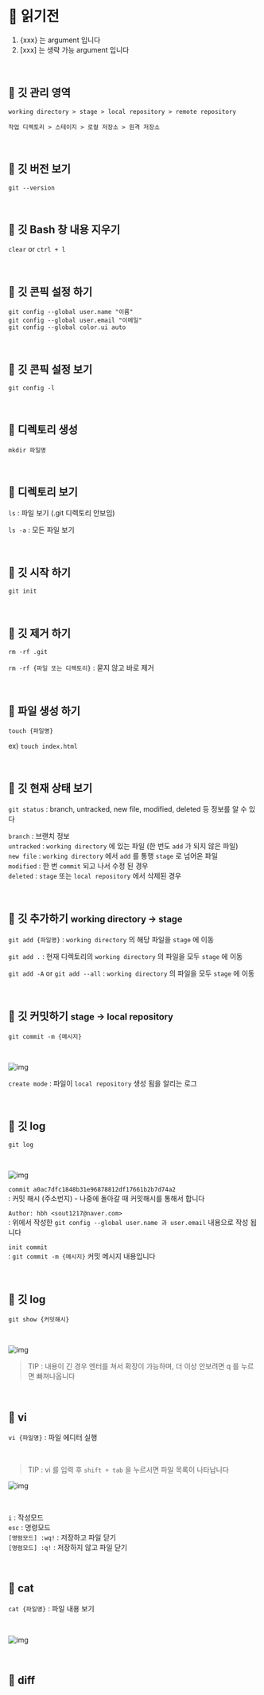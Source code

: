 # 📌 읽기전
1. {xxx} 는 argument 입니다
2. [xxx] 는 생략 가능 argument 입니다

<br>

##  📌 깃 관리 영역
`working directory > stage > local repository > remote repository`

`작업 디렉토리 > 스테이지 > 로컬 저장소 > 원격 저장소`

<br>  

##  📌 깃 버전 보기
`git --version`

<br>

##  📌 깃 Bash 창 내용 지우기
`clear` or `ctrl + l`  

<br>

##  📌 깃 콘픽 설정 하기
`git config --global user.name "이름"`  
`git config --global user.email "이메일"`  
`git config --global color.ui auto`

<br>

##  📌 깃 콘픽 설정 보기
`git config -l`

<br>

##  📌 디렉토리 생성
`mkdir 파일명`

<br>

##  📌 디렉토리 보기
`ls` : 파일 보기 (.git 디렉토리 안보임)

`ls -a` : 모든 파일 보기

<br>

##  📌 깃 시작 하기
`git init`

<br>

##  📌 깃 제거 하기
`rm -rf .git`

`rm -rf {파일 또는 디렉토리}` : 묻지 않고 바로 제거

<br>

##  📌 파일 생성 하기
`touch {파일명}`

 ex) `touch index.html`


<br>

##  📌 깃 현재 상태 보기
`git status` : branch, untracked,  new file, modified, deleted 등 정보를 알 수 있다


`branch` : 브랜치 정보  
`untracked` : `working directory` 에 있는 파일 (한 번도 `add` 가 되지 않은 파일)  
`new file` : `working directory` 에서 `add` 를 통행 `stage` 로 넘어온 파일  
`modified` : 한 번 `commit` 되고 나서 수정 된 경우  
`deleted` : `stage` 또는 `local repository` 에서 삭제된 경우


<br>

##  📌 깃 추가하기 <small>working directory -> stage</small>
`git add {파일명}` : `working directory` 의 해당 파일을 `stage` 에 이동

`git add .` : 현재 디렉토리의 `working directory` 의 파일을 모두 `stage` 에 이동

`git add -A` or `git add --all` : `working directory` 의 파일을 모두 `stage` 에 이동

<br>

##  📌 깃 커밋하기 <small>stage -> local repository</small>
`git commit -m {메시지}`

<br>

![img](./img/001.png)

`create mode` : 파일이 `local repository` 생성 됨을 알리는 로그

<br>

##  📌 깃 log
`git log`

<br>

![img](./img/002.png)

`commit a0ac7dfc1848b31e96878812df17661b2b7d74a2`  
: 커밋 해시 (주소번지) - 나중에 돌아갈 때 커밋해시를 통해서 합니다

`Author: hbh <sout1217@naver.com>`  
: 위에서 작성한 `git config --global user.name 과 user.email`  내용으로 작성 됩니다

`init commit`  
: `git commit -m {메시지}` 커밋 메시지 내용입니다

<br>

##  📌 깃 log
`git show {커밋해시}`

<br>

![img](./img/003.png)

> TIP : 내용이 긴 경우 엔터를 쳐서 확장이 가능하며, 더 이상 안보려면 q 를 누르면 빠져나옵니다

<br>

##  📌  vi
`vi {파일명}` : 파일 에디터 실행

<br>

> TIP : vi 를 입력 후 `shift + tab` 을 누르시면 파일 목록이 나타납니다

![img](./img/004.gif)

<br>

`i` : 작성모드  
`esc` : 명령모드  
`[명렴모드] :wq!` : 저장하고 파일 닫기   
`[명렴모드] :q!` : 저장하지 않고 파일 닫기 

<br>

##  📌  cat
`cat {파일명}` : 파일 내용 보기

<br>

![img](./img/005.png)


<br>

##  📌  diff
 